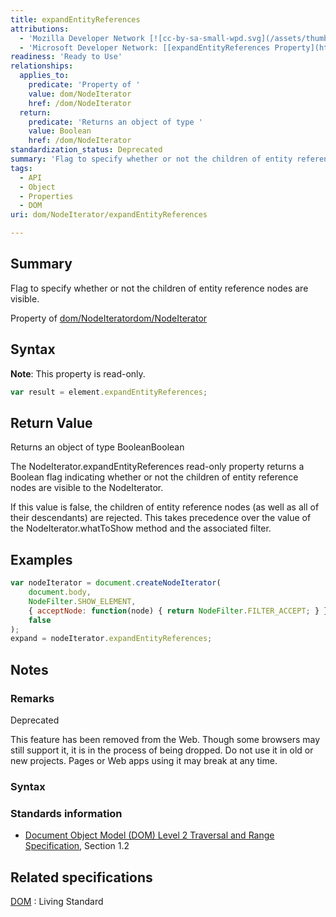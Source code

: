 ```yaml
---
title: expandEntityReferences
attributions:
  - 'Mozilla Developer Network [![cc-by-sa-small-wpd.svg](/assets/thumb/8/8c/cc-by-sa-small-wpd.svg/120px-cc-by-sa-small-wpd.svg.png)](http://creativecommons.org/licenses/by-sa/3.0/us/): [[NodeIterator.explandEntityReferences](https://developer.mozilla.org/en-US/docs/Web/API/NodeIterator.expandEntityReferences) Article]'
  - 'Microsoft Developer Network: [[expandEntityReferences Property](http://msdn.microsoft.com/en-us/library/ie/ff974819(v=vs.85).aspx) Article]'
readiness: 'Ready to Use'
relationships:
  applies_to:
    predicate: 'Property of '
    value: dom/NodeIterator
    href: /dom/NodeIterator
  return:
    predicate: 'Returns an object of type '
    value: Boolean
    href: /dom/NodeIterator
standardization_status: Deprecated
summary: 'Flag to specify whether or not the children of entity reference nodes are visible. '
tags:
  - API
  - Object
  - Properties
  - DOM
uri: dom/NodeIterator/expandEntityReferences

---
```

## Summary

Flag to specify whether or not the children of entity reference nodes are visible.

Property of [dom/NodeIterator](/dom/NodeIterator)[dom/NodeIterator](/dom/NodeIterator)

## Syntax

**Note**: This property is read-only.

``` js
var result = element.expandEntityReferences;
```

## Return Value

Returns an object of type BooleanBoolean

The NodeIterator.expandEntityReferences read-only property returns a Boolean flag indicating whether or not the children of entity reference nodes are visible to the NodeIterator.

If this value is false, the children of entity reference nodes (as well as all of their descendants) are rejected. This takes precedence over the value of the NodeIterator.whatToShow method and the associated filter.

## Examples

``` js
var nodeIterator = document.createNodeIterator(
    document.body,
    NodeFilter.SHOW_ELEMENT,
    { acceptNode: function(node) { return NodeFilter.FILTER_ACCEPT; } },
    false
);
expand = nodeIterator.expandEntityReferences;
```

## Notes

### Remarks

Deprecated

This feature has been removed from the Web. Though some browsers may still support it, it is in the process of being dropped. Do not use it in old or new projects. Pages or Web apps using it may break at any time.

### Syntax

### Standards information

-   [Document Object Model (DOM) Level 2 Traversal and Range Specification](http://go.microsoft.com/fwlink/p/?linkid=182712), Section 1.2

## Related specifications

[DOM](http://dom.spec.whatwg.org/#nodeiterator)
:   Living Standard
